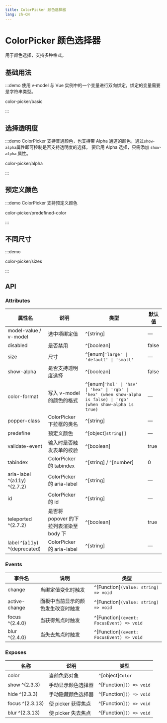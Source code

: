 ```yaml
---
title: ColorPicker 颜色选择器
lang: zh-CN
---
```


# ColorPicker 颜色选择器

用于颜色选择，支持多种格式。

## 基础用法

:::demo 使用 v-model 与 Vue 实例中的一个变量进行双向绑定，绑定的变量需要是字符串类型。

color-picker/basic

:::

## 选择透明度

:::demo ColorPicker 支持普通颜色，也支持带 Alpha 通道的颜色，通过`show-alpha`属性即可控制是否支持透明度的选择。 要启用 Alpha 选择，只需添加 `show-alpha` 属性。

color-picker/alpha

:::

## 预定义颜色

:::demo ColorPicker 支持预定义颜色

color-picker/predefined-color

:::

## 不同尺寸

:::demo

color-picker/sizes

:::

## API

### Attributes

| 属性名                         | 说明                          | 类型                                                                                                                    | 默认值   |
| --------------------------- | --------------------------- | --------------------------------------------------------------------------------------------------------------------- | ----- |
| model-value / v-model       | 选中项绑定值                      | ^[string]                                                                                                             | —     |
| disabled                    | 是否禁用                        | ^[boolean]                                                                                                            | false |
| size                        | 尺寸                          | ^[enum]`'large' \| 'default' \| 'small'`                                                                            | —     |
| show-alpha                  | 是否支持透明度选择                   | ^[boolean]                                                                                                            | false |
| color-format                | 写入 v-model 的颜色的格式           | ^[enum]`'hsl' \| 'hsv' \| 'hex' \| 'rgb' \| 'hex' (when show-alpha is false) \| 'rgb' (when show-alpha is true)` | —     |
| popper-class                | ColorPicker 下拉框的类名          | ^[string]                                                                                                             | —     |
| predefine                   | 预定义颜色                       | ^[object]`string[]`                                                                                                   | —     |
| validate-event              | 输入时是否触发表单的校验                | ^[boolean]                                                                                                            | true  |
| tabindex                    | ColorPicker 的 tabindex      | ^[string] / ^[number]                                                                                                 | 0     |
| aria-label ^(a11y) ^(2.7.2) | ColorPicker 的 aria-label    | ^[string]                                                                                                             | —     |
| id                          | ColorPicker 的 id            | ^[string]                                                                                                             | —     |
| teleported ^(2.7.2)         | 是否将 popover 的下拉列表渲染至 body 下 | ^[boolean]                                                                                                            | true  |
| label ^(a11y) ^(deprecated) | ColorPicker 的 aria-label    | ^[string]                                                                                                             | —     |

### Events

| 事件名            | 说明                | 类型                                          |
| -------------- | ----------------- | ------------------------------------------- |
| change         | 当绑定值变化时触发         | ^[Function]`(value: string) => void`     |
| active-change  | 面板中当前显示的颜色发生改变时触发 | ^[Function]`(value: string) => void`     |
| focus ^(2.4.0) | 当获得焦点时触发          | ^[Function]`(event: FocusEvent) => void` |
| blur ^(2.4.0)  | 当失去焦点时触发          | ^[Function]`(event: FocusEvent) => void` |

### Exposes

| 名称              | 说明            | 类型                         |
| --------------- | ------------- | -------------------------- |
| color           | 当前色彩对象        | ^[object]`Color`           |
| show ^(2.3.3)   | 手动显示颜色选择器     | ^[Function]`() => void` |
| hide ^(2.3.3)   | 手动隐藏颜色选择器     | ^[Function]`() => void` |
| focus ^(2.3.13) | 使 picker 获得焦点 | ^[Function]`() => void` |
| blur ^(2.3.13)  | 使 picker 失去焦点 | ^[Function]`() => void` |

